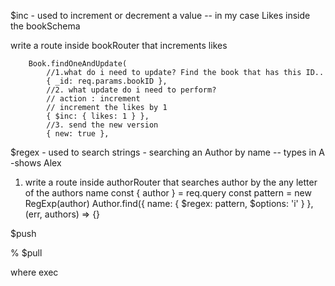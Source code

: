 <!--//!mondoDB methods -->

<!--//!update  -->

$inc - used to increment or decrement a value -- in my case Likes inside the bookSchema

write a route inside bookRouter that increments likes

        Book.findOneAndUpdate(
        	//1.what do i need to update? Find the book that has this ID..
        	{ _id: req.params.bookID },
        	//2. what update do i need to perform?
        	// action : increment
        	// increment the likes by 1
        	{ $inc: { likes: 1 } },
        	//3. send the new version
        	{ new: true },

<!--//! find -->

$regex - used to search strings - searching an Author by name -- types in A -shows Alex

1.  write a route inside authorRouter that searches author by the any letter of the authors name
    const { author } = req.query
    const pattern = new RegExp(author)
    Author.find({ name: { $regex: pattern, $options: 'i' } }, (err, authors) => {}

<!--//! add something to an array in the database-->

$push

% <!--//! remove something from an array in the database-->
$pull

<!--//!allows you to perform a vary specific type of search will multiple criteria on the database  -->
<!--//! return all books where likes is over 5 -->

where
exec
